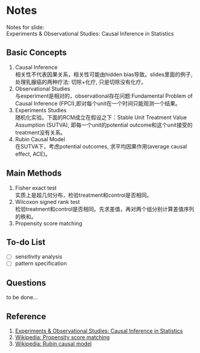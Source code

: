 Notes  
===============
Notes for slide:  
Experiments & Observational Studies: Causal Inference in Statistics

Basic Concepts  
---------------
1. Causal Inference  
	相关性不代表因果关系，相关性可能由hidden bias导致。slides里面的例子, 处理乳腺癌的两种疗法: 切除+化疗, 只是切除没有化疗。
2. Observational Studies  
	与experiment是相对的，observational存在问题:Fundamental Problem of Causal Inference (FPCI),即对每个unit在一个时间只能观测一个结果。
3. Experiments Studies  
	随机化实验。下面的RCM成立在假设之下：Stable Unit Treatment Value Assumption (SUTVA), 即每一个unit的potential outcome和这个unit接受的treatment没有关系。
4. Rubin Causal Model  
	在SUTVA下，考虑potential outcomes, 求平均因果作用(average causal effect, ACE)。	 

Main Methods
-------------
1. Fisher exact test  
	实质上是超几何分布，检验treatment和control是否相同。
2. Wilcoxon signed rank test  
	检验treatment和control是否相同。先求差值，再对两个组分别计算差值序列的秩和。
3. Propensity score matching  
	

To-do List
------------
- [ ] sensitivity analysis
- [ ] pattern specification

Questions
------------
to be done...

Reference
-----------
1. [Experiments & Observational Studies: Causal Inference in Statistics](http://www-stat.wharton.upenn.edu/~rosenbap/ExperAndObsTalk.pdf)  
2. [Wikipedia: Propensity score matching](https://en.wikipedia.org/wiki/Propensity_score_matching)
3. [Wikipedia: Rubin causal model](https://www.google.com/url?sa=t&rct=j&q=&esrc=s&source=web&cd=1&ved=0CB0QFjAA&url=http%3A%2F%2Fen.wikipedia.org%2Fwiki%2FRubin_causal_model&ei=YljPU6ThFcSHogT4oYHwBg&usg=AFQjCNF-oYhUtYxHBzDrWvJBphi7411EpA&sig2=A3c3V1OatGlFZxwr-78-iQ&cad=rjt)
